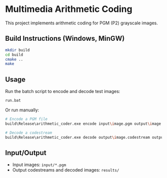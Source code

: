 # Multimedia Arithmetic Coding

This project implements arithmetic coding for PGM (P2) grayscale images.

## Build Instructions (Windows, MinGW)

```bash
mkdir build
cd build
cmake ..
make
````

## Usage

Run the batch script to encode and decode test images:

```bash
run.bat
```

Or run manually:

```bash
# Encode a PGM file
build\Release\arithmetic_coder.exe encode input\image.pgm output\image.codestream

# Decode a codestream
build\Release\arithmetic_coder.exe decode output\image.codestream output\image_rec.pgm
```

## Input/Output

* Input images: `input/*.pgm`
* Output codestreams and decoded images: `results/`
